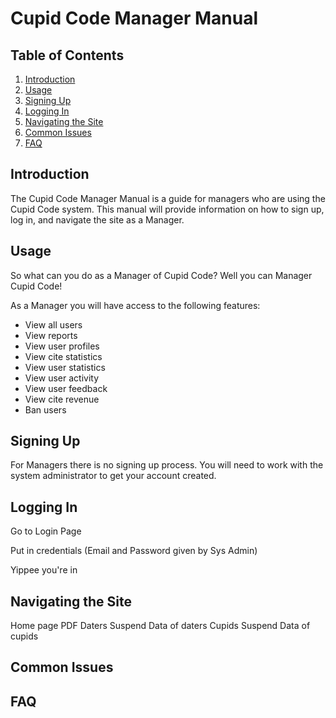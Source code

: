 # Cupid Code Manager Manual

## Table of Contents
1. [Introduction](#introduction)
2. [Usage](#usage)
3. [Signing Up](#signing-up)
4. [Logging In](#logging-in)
5. [Navigating the Site](#navigating-the-site)
6. [Common Issues](#common-issues)
7. [FAQ](#faq)

## Introduction

The Cupid Code Manager Manual is a guide for managers who are using the Cupid Code system. This manual will provide information on how to sign up, log in, and navigate the site as a Manager.

## Usage

So what can you do as a Manager of Cupid Code? Well you can Manager Cupid Code! 

As a Manager you will have access to the following features:
- View all users
- View reports
- View user profiles
- View cite statistics
- View user statistics
- View user activity
- View user feedback
- View cite revenue
- Ban users

## Signing Up

For Managers there is no signing up process. You will need to work with the system administrator to get your account created.

## Logging In
Go to Login Page

Put in credentials (Email and Password given by Sys Admin)

Yippee you're in
## Navigating the Site
Home page
    PDF
Daters
    Suspend
    Data of daters
Cupids
    Suspend
    Data of cupids


## Common Issues


## FAQ